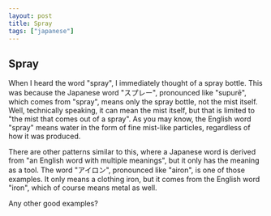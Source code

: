 ```yaml
---
layout: post
title: Spray
tags: ["japanese"]
---
```


## Spray
When I heard the word "spray", I immediately thought of a spray bottle. This was because the Japanese word "スプレー", pronounced like "supurē", which comes from "spray", means only the spray bottle, not the mist itself. Well, technically speaking, it can mean the mist itself, but that is limited to "the mist that comes out of a spray". As you may know, the English word "spray" means water in the form of fine mist-like particles, regardless of how it was produced.

There are other patterns similar to this, where a Japanese word is derived from "an English word with multiple meanings", but it only has the meaning as a tool. The word "アイロン", pronounced like "airon", is one of those examples. It only means a clothing iron, but it comes from the English word "iron", which of course means metal as well.

Any other good examples?

